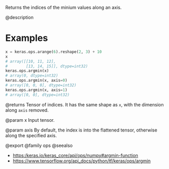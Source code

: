 Returns the indices of the minium values along an axis.

@description

# Examples
```python
x = keras.ops.arange(6).reshape(2, 3) + 10
x
# array([[10, 11, 12],
#        [13, 14, 15]], dtype=int32)
keras.ops.argmin(x)
# array(0, dtype=int32)
keras.ops.argmin(x, axis=0)
# array([0, 0, 0], dtype=int32)
keras.ops.argmin(x, axis=1)
# array([0, 0], dtype=int32)
```

@returns
Tensor of indices. It has the same shape as `x`, with the dimension
along `axis` removed.

@param x
Input tensor.

@param axis
By default, the index is into the flattened tensor, otherwise
along the specified axis.

@export
@family ops
@seealso
+ <https:/keras.io/keras_core/api/ops/numpy#argmin-function>
+ <https://www.tensorflow.org/api_docs/python/tf/keras/ops/argmin>
